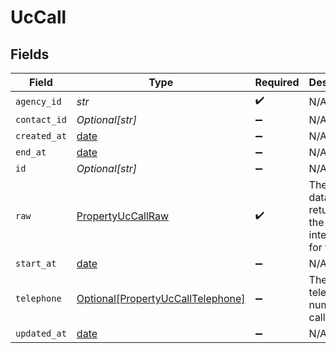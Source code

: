 # UcCall


## Fields

| Field                                                                               | Type                                                                                | Required                                                                            | Description                                                                         |
| ----------------------------------------------------------------------------------- | ----------------------------------------------------------------------------------- | ----------------------------------------------------------------------------------- | ----------------------------------------------------------------------------------- |
| `agency_id`                                                                         | *str*                                                                               | :heavy_check_mark:                                                                  | N/A                                                                                 |
| `contact_id`                                                                        | *Optional[str]*                                                                     | :heavy_minus_sign:                                                                  | N/A                                                                                 |
| `created_at`                                                                        | [date](https://docs.python.org/3/library/datetime.html#date-objects)                | :heavy_minus_sign:                                                                  | N/A                                                                                 |
| `end_at`                                                                            | [date](https://docs.python.org/3/library/datetime.html#date-objects)                | :heavy_minus_sign:                                                                  | N/A                                                                                 |
| `id`                                                                                | *Optional[str]*                                                                     | :heavy_minus_sign:                                                                  | N/A                                                                                 |
| `raw`                                                                               | [PropertyUcCallRaw](../../models/shared/propertyuccallraw.md)                       | :heavy_check_mark:                                                                  | The raw data returned by the integration for this call                              |
| `start_at`                                                                          | [date](https://docs.python.org/3/library/datetime.html#date-objects)                | :heavy_minus_sign:                                                                  | N/A                                                                                 |
| `telephone`                                                                         | [Optional[PropertyUcCallTelephone]](../../models/shared/propertyuccalltelephone.md) | :heavy_minus_sign:                                                                  | The telephone number called                                                         |
| `updated_at`                                                                        | [date](https://docs.python.org/3/library/datetime.html#date-objects)                | :heavy_minus_sign:                                                                  | N/A                                                                                 |